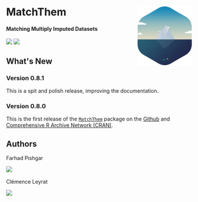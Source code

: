 # MatchThem <img src="man/figure/logo.png" align="right" width="150" />

<!-- badges: start -->
#### Matching Multiply Imputed Datasets
<!-- badges: end -->

[![](https://img.shields.io/badge/CRAN%20version-0.8.1-orange.svg?color=informational&style=for-the-badge)](https://cran.r-project.org/package=MatchThem)
[![](https://img.shields.io/badge/github%20version-0.8.1-orange.svg?color=informational&style=for-the-badge)](https://github.com/FarhadPishgar/MatchThem)

## What's New

### Version 0.8.1

This is a spit and polish release, improving the documentation.

### Version 0.8.0

This is the first release of the [`MatchThem`](https://cran.r-project.org/package=MatchThem) package on the [Github](https://github.com/FarhadPishgar/MatchThem) and [Comprehensive R Archive Network (CRAN)](https://cran.r-project.org/package=MatchThem).

## Authors
Farhad Pishgar

[![](https://img.shields.io/twitter/follow/FarhadPishgar.svg?color=informational&style=for-the-badge)](https://twitter.com/FarhadPishgar)

Clémence Leyrat

[![](https://img.shields.io/twitter/follow/LeyClem.svg?color=informational&style=for-the-badge)](https://twitter.com/LeyClem)
